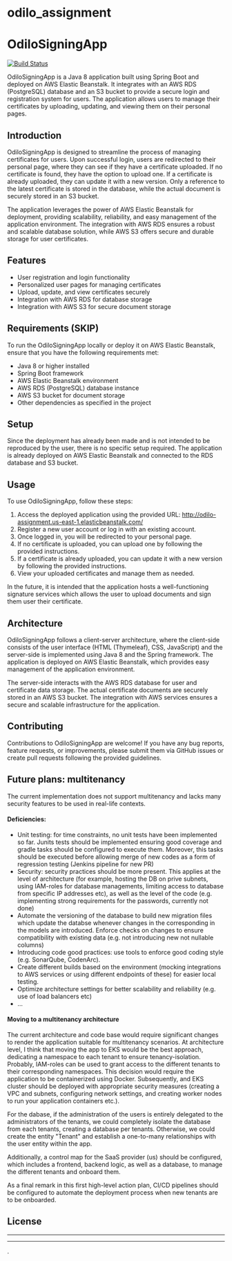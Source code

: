 # odilo_assignment

# OdiloSigningApp

[![Build Status](https://travis-ci.org/your-username/your-repo.svg?branch=master)](https://travis-ci.org/your-username/your-repo)

OdiloSigningApp is a Java 8 application built using Spring Boot and deployed on AWS Elastic Beanstalk. It integrates with an AWS RDS (PostgreSQL) database and an S3 bucket to provide a secure login and registration system for users. The application allows users to manage their certificates by uploading, updating, and viewing them on their personal pages.

## Introduction

OdiloSigningApp is designed to streamline the process of managing certificates for users. Upon successful login, users are redirected to their personal page, where they can see if they have a certificate uploaded. If no certificate is found, they have the option to upload one. If a certificate is already uploaded, they can update it with a new version. Only a reference to the latest certificate is stored in the database, while the actual document is securely stored in an S3 bucket.

The application leverages the power of AWS Elastic Beanstalk for deployment, providing scalability, reliability, and easy management of the application environment. The integration with AWS RDS ensures a robust and scalable database solution, while AWS S3 offers secure and durable storage for user certificates.

## Features

- User registration and login functionality
- Personalized user pages for managing certificates
- Upload, update, and view certificates securely
- Integration with AWS RDS for database storage
- Integration with AWS S3 for secure document storage

## Requirements (SKIP) 
To run the OdiloSigningApp locally or deploy it on AWS Elastic Beanstalk, ensure that you have the following requirements met:

- Java 8 or higher installed
- Spring Boot framework
- AWS Elastic Beanstalk environment
- AWS RDS (PostgreSQL) database instance
- AWS S3 bucket for document storage
- Other dependencies as specified in the project

## Setup

Since the deployment has already been made and is not intended to be reproduced by the user, there is no specific setup required. The application is already deployed on AWS Elastic Beanstalk and connected to the RDS database and S3 bucket.

## Usage

To use OdiloSigningApp, follow these steps:

1. Access the deployed application using the provided URL: http://odilo-assignment.us-east-1.elasticbeanstalk.com/
2. Register a new user account or log in with an existing account.
3. Once logged in, you will be redirected to your personal page.
4. If no certificate is uploaded, you can upload one by following the provided instructions.
5. If a certificate is already uploaded, you can update it with a new version by following the provided instructions.
6. View your uploaded certificates and manage them as needed.

In the future, it is intended that the application hosts a well-functioning signature services which allows the user to upload documents and sign them user their certificate.

## Architecture

OdiloSigningApp follows a client-server architecture, where the client-side consists of the user interface (HTML (Thymeleaf), CSS, JavaScript) and the server-side is implemented using Java 8 and the Spring framework. 
The application is deployed on AWS Elastic Beanstalk, which provides easy management of the application environment.

The server-side interacts with the AWS RDS database for user and certificate data storage. The actual certificate documents are securely stored in an AWS S3 bucket. The integration with AWS services ensures a secure and scalable infrastructure for the application.

## Contributing

Contributions to OdiloSigningApp are welcome! If you have any bug reports, feature requests, or improvements, please submit them via GitHub issues or create pull requests following the provided guidelines. 

## Future plans: multitenancy 
The current implementation does not support multitenancy and lacks many security features to be used in real-life contexts. 

#### Deficiencies:
* Unit testing: for time constraints, no unit tests have been implemented so far. Junits tests should be implemented ensuring good coverage and gradle tasks should be configured to execute them. Moreover, this tasks should be executed before allowing merge of new codes as a form of regression testing (Jenkins pipeline for new PR)
* Security: security practices should be more present. This applies at the level of architecture (for example, hosting the DB on prive subnets, using IAM-roles for database managements, limiting access to database from specific IP addresses etc), as well as the level of the code (e.g. implementing strong requirements for the passwords, currently not done)
* Automate the versioning of the database to build new migration files which update the databse whenever changes in the corresponding in the models are introduced. Enforce checks on changes to ensure compatibility with existing data (e.g. not introducing new not nullable columns)
* Introducing code good practices: use tools to enforce good coding style (e.g. SonarQube, CodenArc).
* Create different builds based on the environment (mocking integrations to AWS services or using different endpoints of these) for easier local testing. 
* Optimize architecture settings for better scalability and reliability (e.g. use of load balancers etc)
* ...


#### Moving to a multitenancy architecture
The current architecture and code base would require significant changes to render the application suitable for multitenancy scenarios. 
At architecture level, I think that moving the app to EKS would be the best approach, dedicating a namespace to each tenant to ensure tenancy-isolation. Probably, IAM-roles can be used to grant access to the different tenants to their corresponding namespaces. 
This decision would require the application to be containerized using Docker. Subsequently, and EKS cluster should be deployed with appropriate security measures (creating a VPC and subnets, configuring network settings, and creating worker nodes to run your application containers etc.). 

For the dabase, if the administration of the users is entirely delegated to the administrators of the tenants, we could completely isolate the database from each tenants, creating a database per tenants. Otherwise, we could create the entity "Tenant" and establish a one-to-many relationships with the user entity within the app. 

Additionally, a control map for the SaaS provider (us) should be configured, which includes a frontend, backend logic, as well as a database, to manage the different tenants and onboard them. 

As a final remark in this first high-level action plan, CI/CD pipelines should be configured to automate the deployment process when new tenants are to be onboarded. 

## License

----
---

.
